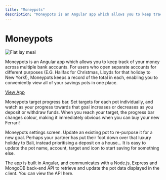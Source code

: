 ```yaml
---
title: "Moneypots"
description: "Moneypots is an Angular app which allows you to keep track of your money across multiple bank accounts."
---
```


# Moneypots

![Flat lay meal](../images/moneypots-1.webp)

Moneypots is an Angular app which allows you to keep track of your money across multiple bank accounts. For users who open separate accounts for different purposes (E.G. Halifax for Christmas, Lloyds for that holiday to New York!), Moneypots keeps a record of the total in each, enabling you to conveniently view all of your savings pots in one place.

[View App](/moneypots/index.html)

Moneypots target progress bar. Set targets for each pot individually, and watch as your progress towards that goal increases or decreases as you deposit or withdraw funds. When you reach your target, the progress bar changes colour, making it immediately obvious when you can buy your new Ferrari!

Moneypots settings screen. Update an existing pot to re-purpose it for a new goal. Perhaps your partner has put their foot down over that luxury holiday to Bali, instead prioritising a deposit on a house… It is easy to update the pot name, account, target and icon to start saving for something else.

The app is built in Angular, and communicates with a Node.js, Express and MongoDB back-end API to retrieve and update the pot data displayed in the client. You can view the API here.
